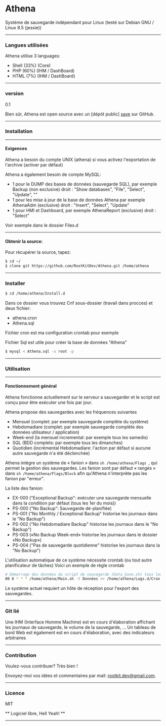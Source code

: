# Athena

Système de sauvegarde indépendant pour Linux (testé sur Debian GNU / Linux 8.5 (jessie))

---
### Langues utilisées
Athena utilise 3 languages:
 - Shell (33%) (Core)
 - PHP (60%) (IHM / DashBoard)
 - HTML (7%) (IHM / DashBoard)
 
---
### version
0.1

Bien sûr, Athena est open source avec un [dépôt public] [save] sur GitHub.

---
### Installation

---
#### Exigences
Athena a besoin du compte UNIX (athena) si vous activez l'exportation de l'archive (activer par défaut)

Athena a également besoin de compte MySQL:

 - 1 pour le DUMP des bases de données (sauvegarde SQL), par exemple Backup (non exclusive) droit : "Show databases", "File", "Select", "Update", ""
 - 1 pour les mise à jour de la base de données Athena  par exemple AthenaAdm (exclusive) droit : "Insert", "Select", "Update"
 - 1 pour HMI et Dashboard, par exemple AthenaReport (exclusive) droit : "Select"

Voir exemple dans le dossier Files.d

---
#### Obtenir la source:
Pour récupérer la source, tapez:
```sh
$ cd ~/
$ clone git https://github.com/RootKitDev/Athena.git /home/athena
```

---
### Installer
```sh
$ cd /home/athena/Install.d
```
Dans ce dossier vous trouvez Cnf sous-dossier (travail dans procces) et deux fichier:

 - athena.cron
 - Athena.sql

Fichier cron est ma configuration crontab pour exemple

Fichier Sql est utile pour créer la base de données "Athena"

```sh
$ mysql < Athena.sql -u root -p
```



---
### Utilisation

---
#### Fonctionnement général
Athena fonctionne actuellement sur le serveur a sauvegarder et le script est conçu pour être exécuter une fois par jour.

Athena propose des sauvegardes avec les fréquences suivantes
 - Mensuel (complet: par exemple sauvegarde complète du système)
 - Hebdomadiare (complet: par exemple sauvegarde complète des données utilisateur / application)
 - Week-end (la mensuel incremental: par exemple tous les samedis)
 - SQL (BDD complets: par exemple tous les dimanches)
 - Quotidien (incrémental Hebdomadiare: l'action par défaut si aucune autre sauvegarde n'a été déclenchée)

Athena intègre un système de « fanion » dans ```sh /home/athena/Flags ```, qui permet la gestion des sauvegardes.
Les fanion sont par défaut « rangés » dans ```sh /home/athena/Flags/Block``` afin qu'Athena n'interprète pas les fanion par "erreur".

La liste des fanion:
 - EX-000 ("Exceptional Backup": exécuter une sauvegarde mensuelle dans la condition par défaut (tous les 1er du mois))
 - PS-000 ("No Backup": Sauvegarde dé-planifiée)
 - PS-001 ("No Monthly / Exceptional Backup" historise les journaux dans le "No Backup")
 - PS-002 ("No Hebdomadiare Backup" historise les journaux dans le "No Backup")
 - PS-003 («No Backup Week-end» historise les journaux dans le dossier «No Backup»)
 - PS-004 ("Pas de sauvegarde quotidienne" historise les journaux dans la "No Backup")


L'utilisation automatique de ce système nécessite crontab (ou tout autre planificateur de tâches)
Voici un exemple de règle crontab

```sh
# Démarrage des données du script de sauvegarde (Data_Save.sh) tous les jours à 6 heures
00 6 * * * /home/athena/Main.sh -t Données >> /home/athena/Logs.d/Cron.log 2>&1
```

Le système actuel requiert un hôte de réception pour l'export des sauvegardes.

---
### Git lié
Une IHM (Interface Homme Machine) est en cours d'élaboration affichant les journaux de sauvegarde, le volume de la sauvegarde, ...
Un tableau de bord Web est également est en cours d'élaboration, avec des indicateurs arbitraires

---
### Contribution

Voulez-vous contribuer? Très bien !

Envoyez-moi vos idées et commentaires par mail: <rootkit.dev@gmail.com>.

---
### Licence

MIT

** Logiciel libre, Hell Yeah! **

---

[save]: <https://github.com/RootKitDev/Athena>